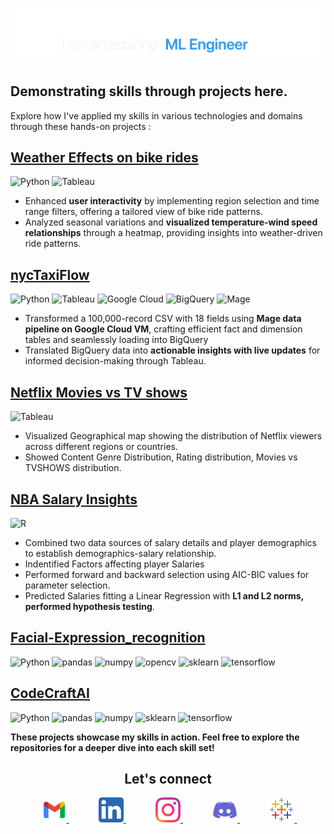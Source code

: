 
<h1 align="center">
    <img         src="https://github.com/patelvishwa1999/patelvishwa1999/blob/9854fe74970b51ff8cf183aac0ff48c83833d244/images_svg/namegithub3.gif" alt="Vishwa Patel" />
</h1>

## Demonstrating skills through projects here.
Explore how I've applied my skills in various technologies and domains through these hands-on projects :

## [Weather Effects on bike rides](https://public.tableau.com/app/profile/vishwa.patel1372/viz/BikeRidesDataAnalysis/Dashboard1)
![Python](https://img.shields.io/badge/-Python-e7f5ff?style=for-the-badge&logo=python&logoColor=38454F)
![Tableau](https://img.shields.io/badge/-Tableau-d0ebff?style=for-the-badge&logo=tableau&logoColor=38454F)

 - Enhanced **user interactivity** by implementing region selection and time range filters, offering a tailored view of bike ride patterns.
 - Analyzed seasonal variations and **visualized temperature-wind speed relationships** through a heatmap, providing insights into weather-driven ride patterns.


## [nycTaxiFlow](https://public.tableau.com/app/profile/vishwa.patel1372/viz/nycTaxi_17045558575210/Dashboard1)
![Python](https://img.shields.io/badge/-Python-e7f5ff?style=for-the-badge&logo=python&logoColor=38454F)
![Tableau](https://img.shields.io/badge/-Tableau-d0ebff?style=for-the-badge&logo=tableau&logoColor=38454F)
![Google Cloud](https://img.shields.io/badge/-Google_Cloud-a5d8ff?style=for-the-badge&logo=google-cloud&logoColor=38454F)
![BigQuery](https://img.shields.io/badge/-BigQuery-74c0fc?style=for-the-badge&logo=google-cloud&logoColor=38454F)
![Mage](https://img.shields.io/badge/-Mage-4dabf7?style=for-the-badge&logo=google-cloud&logoColor=38454F)

 - Transformed a 100,000-record CSV with 18 fields using **Mage data pipeline on Google Cloud VM**, crafting efficient fact and dimension tables and seamlessly loading into BigQuery
 - Translated BigQuery data into **actionable insights with live updates** for informed decision-making through Tableau.


## [Netflix Movies vs TV shows](https://public.tableau.com/app/profile/vishwa.patel1372/viz/Netflix_17045570312290/NetflixDataset)
![Tableau](https://img.shields.io/badge/-Tableau-e7f5ff?style=for-the-badge&logo=tableau&logoColor=38454F)
- Visualized Geographical map showing the distribution of Netflix viewers across different regions or countries.
- Showed Content Genre Distribution, Rating distribution, Movies vs TVSHOWS distribution.


## [NBA Salary Insights](https://github.com/patelvishwa1999/NBASalaryInsights)
![R](https://img.shields.io/badge/-R-e7f5ff?style=for-the-badge&logo=R&logoColor=38454F)
- Combined two data sources of salary details and player demographics to establish demographics-salary relationship.
- Indentified Factors affecting player Salaries
- Performed forward and backward selection using AIC-BIC values for parameter selection.
- Predicted Salaries fitting a Linear Regression with **L1 and L2 norms, performed hypothesis testing**.


## [Facial-Expression_recognition](https://github.com/patelvishwa1999/Facial-Expression-Recognition)
![Python](https://img.shields.io/badge/-Python-e7f5ff?style=for-the-badge&logo=python&logoColor=38454F)
![pandas](https://img.shields.io/badge/-pandas-e7f5ff?style=for-the-badge&logo=pandas&logoColor=38454F)
![numpy](https://img.shields.io/badge/-numpy-e7f5ff?style=for-the-badge&logo=numpy&logoColor=38454F)
![opencv](https://img.shields.io/badge/-opencv-e7f5ff?style=for-the-badge&logo=opencv&logoColor=38454F)
![sklearn](https://img.shields.io/badge/-skLearn-e7f5ff?style=for-the-badge&logo=scikitlearn&logoColor=38454F)
![tensorflow](https://img.shields.io/badge/-tensorflow-e7f5ff?style=for-the-badge&logo=tensorflow&logoColor=38454F)

## [CodeCraftAI](https://github.com/patelvishwa1999/text2code)
![Python](https://img.shields.io/badge/-Python-e7f5ff?style=for-the-badge&logo=python&logoColor=38454F)
![pandas](https://img.shields.io/badge/-pandas-e7f5ff?style=for-the-badge&logo=pandas&logoColor=38454F)
![numpy](https://img.shields.io/badge/-numpy-e7f5ff?style=for-the-badge&logo=numpy&logoColor=38454F)
![sklearn](https://img.shields.io/badge/-skLearn-e7f5ff?style=for-the-badge&logo=scikitlearn&logoColor=38454F)
![tensorflow](https://img.shields.io/badge/-tensorflow-e7f5ff?style=for-the-badge&logo=tensorflow&logoColor=38454F)


**These projects showcase my skills in action. Feel free to explore the repositories for a deeper dive into each skill set!**





<h2 align="center">
    Let's connect
</h2>
<div align="center" >
    &nbsp;&nbsp;&nbsp;&nbsp;&nbsp;
    <a href="mailto:vishwa.patel2311999@gmail.com">
        <img src="https://github.com/patelvishwa1999/patelvishwa1999/blob/9854fe74970b51ff8cf183aac0ff48c83833d244/images_svg/gmail.png" alt="Email" width="40">
    </a>
    &nbsp;&nbsp;&nbsp;&nbsp;&nbsp;
    &nbsp;&nbsp;&nbsp;&nbsp;&nbsp;
    <a href="https://www.linkedin.com/in/vishwapatel23">
        <img src="https://github.com/patelvishwa1999/patelvishwa1999/blob/9854fe74970b51ff8cf183aac0ff48c83833d244/images_svg/linkedin.png" alt="LinkedIn" width="40">
    </a>
    &nbsp;&nbsp;&nbsp;&nbsp;&nbsp;
    &nbsp;&nbsp;&nbsp;&nbsp;&nbsp;
    <a href="https://www.instagram.com/vishtagram23/">
        <img src="https://github.com/patelvishwa1999/patelvishwa1999/blob/9854fe74970b51ff8cf183aac0ff48c83833d244/images_svg/instagram.png" alt="Instagram" width="40">
    </a>
    &nbsp;&nbsp;&nbsp;&nbsp;&nbsp;
    &nbsp;&nbsp;&nbsp;&nbsp;&nbsp;
    <a href="https://discordapp.com/users/vp250">
        <img src="https://github.com/patelvishwa1999/patelvishwa1999/blob/9854fe74970b51ff8cf183aac0ff48c83833d244/images_svg/discord.png" alt="Discord" width="40">
    </a>
    &nbsp;&nbsp;&nbsp;&nbsp;&nbsp;
    &nbsp;&nbsp;&nbsp;&nbsp;&nbsp;
    <a href="https://public.tableau.com/app/profile/vishwa.patel1372/">
        <img src="https://github.com/patelvishwa1999/patelvishwa1999/blob/9854fe74970b51ff8cf183aac0ff48c83833d244/images_svg/tableau.png" alt="Tableau Public" width="40">
    </a>
    &nbsp;&nbsp;&nbsp;&nbsp;&nbsp;
</div>

